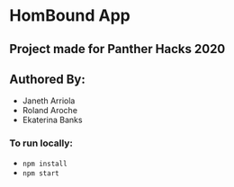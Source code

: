# HomBound App

## Project made for Panther Hacks 2020

## Authored By:

- Janeth Arriola
- Roland Aroche
- Ekaterina Banks

### To run locally:

- `npm install`
- `npm start`

